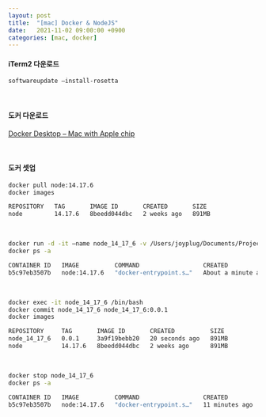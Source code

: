 ```yaml
---
layout: post
title:  "[mac] Docker & NodeJS"
date:   2021-11-02 09:00:00 +0900
categories: [mac, docker]
---
```


#### iTerm2 다운로드
```bash
softwareupdate –install-rosetta
```
<br>

#### 도커 다운로드
[Docker Desktop – Mac with Apple chip](https://docs.docker.com/desktop/mac/apple-silicon)

<br>

#### 도커 셋업
```bash
docker pull node:14.17.6
docker images
```
```bash
REPOSITORY   TAG       IMAGE ID       CREATED       SIZE  
node         14.17.6   8beedd044dbc   2 weeks ago   891MB
```
<br>

```bash
docker run -d -it –name node_14_17_6 -v /Users/joyplug/Documents/Project/docker/node_14_17_6:/app node:14.17.6
docker ps -a
```
```bash
CONTAINER ID   IMAGE          COMMAND                  CREATED              STATUS          PORTS     NAMES
b5c97eb3507b   node:14.17.6   "docker-entrypoint.s…"   About a minute ago   Up 58 seconds             node_14_17_6
```
<br>

```bash
docker exec -it node_14_17_6 /bin/bash
docker commit node_14_17_6 node_14_17_6:0.0.1
docker images
```
```bash
REPOSITORY     TAG       IMAGE ID       CREATED          SIZE
node_14_17_6   0.0.1     3a9f19bebb20   20 seconds ago   891MB
node           14.17.6   8beedd044dbc   2 weeks ago      891MB
```
<br>

```bash
docker stop node_14_17_6
docker ps -a
```
```bash
CONTAINER ID   IMAGE          COMMAND                  CREATED          STATUS                       PORTS     NAMES
b5c97eb3507b   node:14.17.6   "docker-entrypoint.s…"   11 minutes ago   Exited (137) 4 seconds ago             node_14_17_6
```
<br>